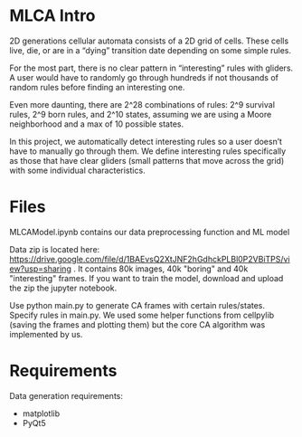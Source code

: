 # MLCA Intro
2D generations cellular automata consists of a 2D grid of cells. These cells live, die, or are in a “dying” transition date depending on some simple rules.

For the most part, there is no clear pattern in “interesting” rules with gliders. A user would have to randomly go through hundreds if not thousands of random rules before finding an interesting one.

Even more daunting, there are 2^28 combinations of rules: 2^9 survival rules, 2^9 born rules, and 2^10 states, assuming we are using a Moore neighborhood and a max of 10 possible states.

In this project, we automatically detect interesting rules so a user doesn’t have to manually go through them. We define interesting rules specifically as those that have clear gliders (small patterns that move across the grid) with some individual characteristics.

# Files

MLCAModel.ipynb contains our data preprocessing function and ML model

Data zip  is located here: https://drive.google.com/file/d/1BAEvsQ2XtJNF2hGdhckPLBl0P2VBiTPS/view?usp=sharing . It contains 80k images, 40k "boring" and 40k "interesting" frames. If you want to train the model, download and upload the zip the jupyter notebook.

Use python main.py to generate CA frames with certain rules/states. Specify rules in main.py. We used some helper functions from cellpylib (saving the frames and plotting them) but the core CA algorithm was implemented by us.


# Requirements 

Data generation requirements:
* matplotlib
* PyQt5

